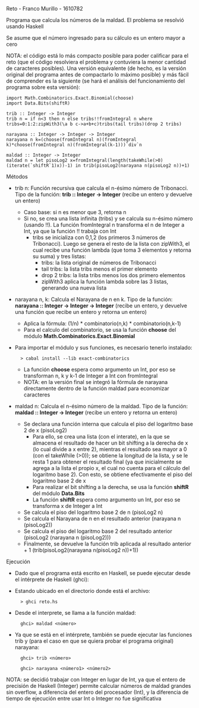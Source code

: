Reto - Franco Murillo - 1610782

Programa que calcula los números de la maldad. El problema se resolvió usando Haskell

Se asume que el número ingresado para su cálculo es un entero mayor a cero

NOTA: el código está lo más compacto posible para poder calificar para el reto (que el código resolviera el problema y contuviera la menor cantidad de caracteres posibles). Una versión equivalente (de hecho, es la versión original del programa antes de compactarlo lo máximo posible) y más fácil de comprender es la siguiente (se hará el análisis del funcionamiento del programa sobre esta versión):

```
import Math.Combinatorics.Exact.Binomial(choose)
import Data.Bits(shiftR)

trib :: Integer -> Integer
trib n = if n<3 then n else tribs!!fromIntegral n where tribs=0:1:2:zipWith3(\a b c->a+b+c)tribs(tail tribs)(drop 2 tribs)

narayana :: Integer -> Integer -> Integer
narayana n k=(choose(fromIntegral n)(fromIntegral k)*choose(fromIntegral n)(fromIntegral(k-1)))`div`n

maldad :: Integer -> Integer
maldad n = let pisoLog2 x=fromIntegral(length(takeWhile(>0)(iterate(`shiftR`1)x))-1) in trib(pisoLog2(narayana n(pisoLog2 n))+1)
```

Métodos 
- trib n: Función recursiva que calcula el n-ésimo número de Tribonacci. Tipo de la función: __trib :: Integer -> Integer__ (recibe un entero y devuelve un entero)
    - Caso base: si n es menor que 3, retorna n
    - Si no, se crea una lista infinita (tribs) y se calcula su n-ésimo número (usando !!). La función fromIntegral n transforma el n de Integer a Int, ya que la función !! trabaja con Int
        - tribs se inicializa con 0,1,2 (los primeros 3 números de Tribonacci). Luego se genera el resto de la lista con zipWith3, el cual recibe una función lambda (que toma 3 elementos y retorna su suma) y tres listas:
            - tribs: la lista original de números de Tribonacci 
            - tail tribs: la lista tribs menos el primer elemento
            - drop 2 tribs: la lista tribs menos los dos primero elementos
            - zipWith3 aplica la función lambda sobre las 3 listas, generando una nueva lista

- narayana n, k: Calcula el Narayana de n en k. Tipo de la función: __narayana :: Integer -> Integer -> Integer__ (recibe un entero, y devuelve una función que recibe un entero y retorna un entero)
    - Aplica la fórmula: (1/n) * combinatorio(n,k) * combinatorio(n,k-1)
    - Para el calculo del combinatorio, se usa la función __choose__ del módulo __Math.Combinatorics.Exact.Binomial__
- Para importar el módulo y sus funciones, es necesario tenerlo instalado:

        > cabal install --lib exact-combinatorics

    - La función __choose__ espera como argumento un Int, por eso se transforman n, k y k-1 de Integer a Int con fromIntegral
    - NOTA: en la versión final se integró la fórmula de narayana directamente dentro de la función maldad para economizar caracteres

- maldad n: Calcula el n-ésimo número de la maldad. Tipo de la función: __maldad :: Integer -> Integer__ (recibe un entero y retorna un entero)
    - Se declara una función interna que calcula el piso del logaritmo base 2 de x (pisoLog2)
        - Para ello, se crea una lista (con el interate), en la que se almacena el resultado de hacer un bit shifting a la derecha de x (lo cual divide a x entre 2), mientras el resultado sea mayor a 0 (con el takeWhile (>0)); se obtiene la longitud de la lista, y se le resta 1 para obtener el resultado final (ya que inicialmente se agrega a la lista el propio x, el cual no cuenta para el cálculo del logaritmo base 2). Con esto, se obtiene efectivamente el piso del logaritmo base 2 de x
        - Para realizar el bit shifting a la derecha, se usa la función __shiftR__ del módulo __Data.Bits__
        - La función __shiftR__ espera como argumento un Int, por eso se transforma x de Integer a Int 
    - Se calcula el piso del logaritmo base 2 de n (pisoLog2 n)
    - Se calcula el Narayana de n en el resultado anterior (narayana n (pisoLog2))
    - Se calcula el piso del logaritmo base 2 del resultado anterior (pisoLog2 (narayana n (pisoLog2))) 
    - Finalmente, se devuelve la función trib aplicada al resultado anterior + 1 (trib(pisoLog2(narayana n(pisoLog2 n))+1))

Ejecución

- Dado que el programa está escrito en Haskell, se puede ejecutar desde el intérprete de Haskell (ghci):

- Estando ubicado en el directorio donde está el archivo: 
        
        > ghci reto.hs

- Desde el interprete, se llama a la función maldad:

        ghci> maldad <número>

- Ya que se está en el intérprete, también se puede ejecutar las funciones trib y (para el caso en que se quiera probar el programa original) narayana:

        ghci> trib <número>

        ghci> narayana <número1> <número2>

NOTA: se decidió trabajar con Integer en lugar de Int, ya que el entero de precisión de Haskell (Integer) permite calcular números de maldad grandes sin overflow, a diferencia del entero del procesador (Int), y la diferencia de tiempo de ejecución entre usar Int o Integer no fue significativa
